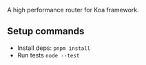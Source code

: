 A high performance router for Koa framework.

## Setup commands

- Install deps: `pnpm install`
- Run tests `node --test`
